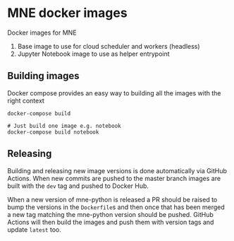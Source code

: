 # MNE docker images

Docker images for MNE

1. Base image to use for cloud scheduler and workers (headless)
2. Jupyter Notebook image to use as helper entrypoint


## Building images

Docker compose provides an easy way to building all the images with the right context

```
docker-compose build

# Just build one image e.g. notebook
docker-compose build notebook
```

## Releasing

Building and releasing new image versions is done automatically via GitHub Actions. When new commits are
pushed to the master branch images are built with the `dev` tag and pushed to Docker Hub.

When a new version of mne-python is released a PR should be raised to bump the versions in
the `Dockerfile`s and then once that has been merged a new tag matching the mne-python version
should be pushed. GitHub Actions will then build the images and push them with version tags and update
`latest` too.
